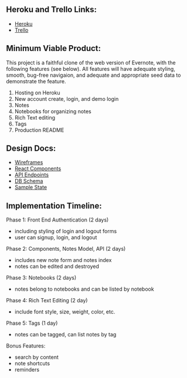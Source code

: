 ## Heroku and Trello Links:

- [Heroku][heroku]
- [Trello][trello]

[heroku]: https://dashboard.heroku.com/
[trello]: https://trello.com/b/zBj9OpDv/claire-s-evernote-clone


## Minimum Viable Product:

This project is a faithful clone of the web version of Evernote, with the following features (see below).  All features will have adequate styling, smooth, bug-free navigaion, and adequate and appropriate seed data to demonstrate the feature.

1. Hosting on Heroku
2. New account create, login, and demo login
3. Notes
4. Notebooks for organizing notes
5. Rich Text editing
6. Tags
7. Production README


## Design Docs:
 
- [Wireframes][wireframes]
- [React Components][components]
- [API Endpoints][api-endpoints]
- [DB Schema][schema]
- [Sample State][sample-state]

[wireframes]: ./wireframes
[components]: ./component-hierarchy.md
[api-endpoints]: ./api-endpoints.md
[schema]: ./schema.md
[sample-state]: ./sample-state.md


## Implementation Timeline:

Phase 1: Front End Authentication (2 days)
- including styling of login and logout forms
- user can signup, login, and logout

Phase 2: Components, Notes Model, API (2 days)
- includes new note form and notes index
- notes can be edited and destroyed

Phase 3: Notebooks (2 days)
- notes belong to notebooks and can be listed by notebook

Phase 4: Rich Text Editing (2 day)
- include font style, size, weight, color, etc.

Phase 5: Tags (1 day)
- notes can be tagged, can list notes by tag

Bonus Features:
- search by content
- note shortcuts
- reminders


